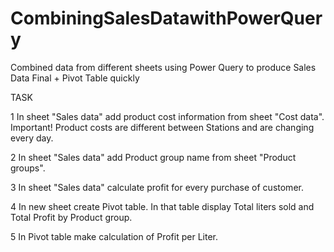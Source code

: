 # CombiningSalesDatawithPowerQuery
Combined data from different sheets using Power Query to produce Sales Data Final + Pivot Table quickly

TASK
	
1	In sheet "Sales data" add product cost information from sheet "Cost data". Important! Product costs are different between Stations and are changing every day.
	
2	In sheet "Sales data" add Product group name from sheet "Product groups".
	
3	In sheet "Sales data" calculate profit for every purchase of customer.
	
4	In new sheet create Pivot table. In that table display Total liters sold and Total Profit by Product group.
	
5	In Pivot table make calculation of Profit per Liter.
